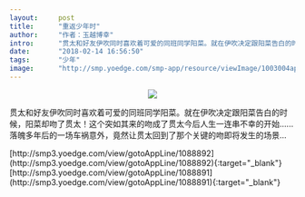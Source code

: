 ```yaml
---
layout:     post
title:      "重返少年时"
author:     "作者：玉越博幸"
intro:      "贯太和好友伊吹同时喜欢着可爱的同班同学阳菜。就在伊吹决定跟阳菜告白的时候，阳菜却吻了贯太！这个突如其来的吻成了贯太今后人生一连串不幸的开始......落魄多年后的一场车祸意外，竟然让贯太回到了那个关键的吻即将发生的场景…"
date:       "2018-02-14 16:56:50"
tags:       "少年"
image:      "http://smp.yoedge.com/smp-app/resource/viewImage/1003004appline.png"
---
```

<div style="text-align: center">
<p><img src="http://smp.yoedge.com/smp-app/resource/viewImage/1003004appline.png"/></p>
</div>
<p class="post-meta">
<span>贯太和好友伊吹同时喜欢着可爱的同班同学阳菜。就在伊吹决定跟阳菜告白的时候，阳菜却吻了贯太！这个突如其来的吻成了贯太今后人生一连串不幸的开始......落魄多年后的一场车祸意外，竟然让贯太回到了那个关键的吻即将发生的场景…</span>
</p>
[http://smp3.yoedge.com/view/gotoAppLine/1088892](http://smp3.yoedge.com/view/gotoAppLine/1088892){:target="_blank"}
[http://smp3.yoedge.com/view/gotoAppLine/1088891](http://smp3.yoedge.com/view/gotoAppLine/1088891){:target="_blank"}


